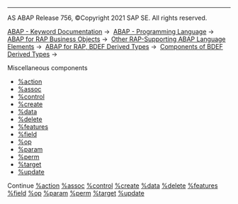  

* * *

AS ABAP Release 756, ©Copyright 2021 SAP SE. All rights reserved.

[ABAP - Keyword Documentation](https://help.sap.com/doc/abapdocu_756_index_htm/7.56/en-US/abenabap.htm) →  [ABAP - Programming Language](https://help.sap.com/doc/abapdocu_756_index_htm/7.56/en-US/abenabap_reference.htm) →  [ABAP for RAP Business Objects](https://help.sap.com/doc/abapdocu_756_index_htm/7.56/en-US/abenabap_for_rap_bos.htm) →  [Other RAP-Supporting ABAP Language Elements](https://help.sap.com/doc/abapdocu_756_index_htm/7.56/en-US/abenabap_rap_other.htm) →  [ABAP for RAP, BDEF Derived Types](https://help.sap.com/doc/abapdocu_756_index_htm/7.56/en-US/abenrpm_derived_types.htm) →  [Components of BDEF Derived Types](https://help.sap.com/doc/abapdocu_756_index_htm/7.56/en-US/abapderived_types_comp.htm) → 

Miscellaneous components

-   [%action](https://help.sap.com/doc/abapdocu_756_index_htm/7.56/en-US/abapderived_types_action.htm)
-   [%assoc](https://help.sap.com/doc/abapdocu_756_index_htm/7.56/en-US/abapderived_types_assoc.htm)
-   [%control](https://help.sap.com/doc/abapdocu_756_index_htm/7.56/en-US/abapderived_types_control.htm)
-   [%create](https://help.sap.com/doc/abapdocu_756_index_htm/7.56/en-US/abapderived_types_create.htm)
-   [%data](https://help.sap.com/doc/abapdocu_756_index_htm/7.56/en-US/abapderived_types_data.htm)
-   [%delete](https://help.sap.com/doc/abapdocu_756_index_htm/7.56/en-US/abapderived_types_delete.htm)
-   [%features](https://help.sap.com/doc/abapdocu_756_index_htm/7.56/en-US/abapderived_types_features.htm)
-   [%field](https://help.sap.com/doc/abapdocu_756_index_htm/7.56/en-US/abapderived_types_field.htm)
-   [%op](https://help.sap.com/doc/abapdocu_756_index_htm/7.56/en-US/abapderived_types_op.htm)
-   [%param](https://help.sap.com/doc/abapdocu_756_index_htm/7.56/en-US/abapderived_types_param.htm)
-   [%perm](https://help.sap.com/doc/abapdocu_756_index_htm/7.56/en-US/abapderived_types_perm.htm)
-   [%target](https://help.sap.com/doc/abapdocu_756_index_htm/7.56/en-US/abapderived_types_target.htm)
-   [%update](https://help.sap.com/doc/abapdocu_756_index_htm/7.56/en-US/abapderived_types_update.htm)

Continue
[%action](https://help.sap.com/doc/abapdocu_756_index_htm/7.56/en-US/abapderived_types_action.htm)
[%assoc](https://help.sap.com/doc/abapdocu_756_index_htm/7.56/en-US/abapderived_types_assoc.htm)
[%control](https://help.sap.com/doc/abapdocu_756_index_htm/7.56/en-US/abapderived_types_control.htm)
[%create](https://help.sap.com/doc/abapdocu_756_index_htm/7.56/en-US/abapderived_types_create.htm)
[%data](https://help.sap.com/doc/abapdocu_756_index_htm/7.56/en-US/abapderived_types_data.htm)
[%delete](https://help.sap.com/doc/abapdocu_756_index_htm/7.56/en-US/abapderived_types_delete.htm)
[%features](https://help.sap.com/doc/abapdocu_756_index_htm/7.56/en-US/abapderived_types_features.htm)
[%field](https://help.sap.com/doc/abapdocu_756_index_htm/7.56/en-US/abapderived_types_field.htm)
[%op](https://help.sap.com/doc/abapdocu_756_index_htm/7.56/en-US/abapderived_types_op.htm)
[%param](https://help.sap.com/doc/abapdocu_756_index_htm/7.56/en-US/abapderived_types_param.htm)
[%perm](https://help.sap.com/doc/abapdocu_756_index_htm/7.56/en-US/abapderived_types_perm.htm)
[%target](https://help.sap.com/doc/abapdocu_756_index_htm/7.56/en-US/abapderived_types_target.htm)
[%update](https://help.sap.com/doc/abapdocu_756_index_htm/7.56/en-US/abapderived_types_update.htm)